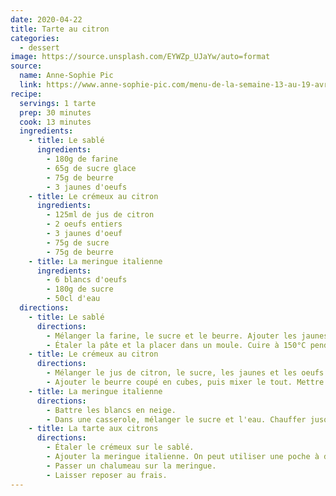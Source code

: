 ```yaml
---
date: 2020-04-22
title: Tarte au citron
categories:
  - dessert
image: https://source.unsplash.com/EYWZp_UJaYw/auto=format
source:
  name: Anne-Sophie Pic
  link: https://www.anne-sophie-pic.com/menu-de-la-semaine-13-au-19-avril-2/
recipe:
  servings: 1 tarte
  prep: 30 minutes
  cook: 13 minutes
  ingredients:
    - title: Le sablé
      ingredients:
        - 180g de farine
        - 65g de sucre glace
        - 75g de beurre
        - 3 jaunes d'oeufs
    - title: Le crémeux au citron
      ingredients:
        - 125ml de jus de citron
        - 2 oeufs entiers
        - 3 jaunes d'oeuf
        - 75g de sucre
        - 75g de beurre
    - title: La meringue italienne
      ingredients:
        - 6 blancs d'oeufs
        - 180g de sucre
        - 50cl d'eau
  directions:
    - title: Le sablé
      directions:
        - Mélanger la farine, le sucre et le beurre. Ajouter les jaunes d'oeuf et mélanger pour obtenir un boule. Mettre la pâte au réfrigérateur pendant au moins deux heures.
        - Étaler la pâte et la placer dans un moule. Cuire à 150°C pendant 20 minutes.
    - title: Le crémeux au citron
      directions:
        - Mélanger le jus de citron, le sucre, les jaunes et les oeufs dans une casserole. Porter à ébullition et laisser refroidir jusqu'à 30°C.
        - Ajouter le beurre coupé en cubes, puis mixer le tout. Mettre le crémeux au réfrigérateur.
    - title: La meringue italienne
      directions:
        - Battre les blancs en neige.
        - Dans une casserole, mélanger le sucre et l'eau. Chauffer jusqu'à 121°C et ajouter aux blancs en continuant de battre pendant cinq minutes.
    - title: La tarte aux citrons
      directions:
        - Étaler le crémeux sur le sablé.
        - Ajouter la meringue italienne. On peut utiliser une poche à douille pour un effet plus professionnel.
        - Passer un chalumeau sur la meringue.
        - Laisser reposer au frais.
---
```

